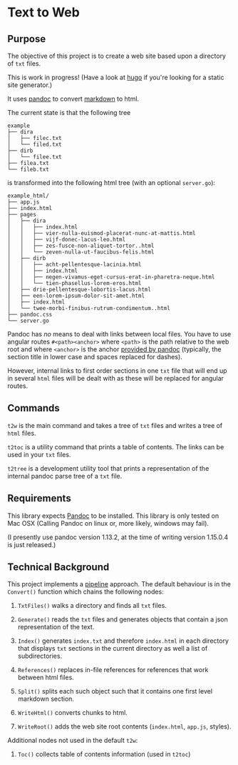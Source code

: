 Text to Web
===========

Purpose
-------

The objective of this project is to create a web site based upon a
directory of `txt` files.

This is work in progress! (Have a look at [hugo](http://gohugo.io/) if
you're looking for a static site generator.)

It uses [pandoc](http://pandoc.org/) to convert
[markdown](http://daringfireball.net/projects/markdown/) to html.

The current state is that the following tree

``` {.tree}
example
├── dira
│   ├── filec.txt
│   └── filed.txt
├── dirb
│   └── filee.txt
├── filea.txt
└── fileb.txt
```

is transformed into the following html tree (with an optional
`server.go`):

``` {.tree}
example_html/
├── app.js
├── index.html
├── pages
│   ├── dira
│   │   ├── index.html
│   │   ├── vier-nulla-euismod-placerat-nunc-at-mattis.html
│   │   ├── vijf-donec-lacus-leo.html
│   │   ├── zes-fusce-non-aliquet-tortor..html
│   │   └── zeven-nulla-ut-faucibus-felis.html
│   ├── dirb
│   │   ├── acht-pellentesque-lacinia.html
│   │   ├── index.html
│   │   ├── negen-vivamus-eget-cursus-erat-in-pharetra-neque.html
│   │   └── tien-phasellus-lorem-eros.html
│   ├── drie-pellentesque-lobortis-lacus.html
│   ├── een-lorem-ipsum-dolor-sit-amet.html
│   ├── index.html
│   └── twee-morbi-finibus-rutrum-condimentum..html
├── pandoc.css
└── server.go
```

Pandoc has *no* means to deal with links between local files. You have
to use angular routes `#<path><anchor>` where `<path>` is the path
relative to the web root and where `<anchor>` is the anchor [provided by
pandoc](http://pandoc.org/README.html#internal-links) (typically, the
section title in lower case and spaces replaced for dashes).

However, internal links to first order sections in one `txt` file that
will end up in several `html` files will be dealt with as these will be
replaced for angular routes.

Commands
--------

`t2w` is the main command and takes a tree of `txt` files and writes a
tree of `html` files.

`t2toc` is a utility command that prints a table of contents. The links
can be used in your `txt` files.

`t2tree` is a development utility tool that prints a representation of
the internal pandoc parse tree of a `txt` file.

Requirements
------------

This library expects [Pandoc](http://pandoc.org/) to be installed. This
library is only tested on Mac OSX (Calling Pandoc on linux or, more
likely, windows may fail).

(I presently use pandoc version 1.13.2, at the time of writing version
1.15.0.4 is just released.)

Technical Background
--------------------

This project implements a [pipeline](http://blog.golang.org/pipelines)
approach. The default behaviour is in the `Convert()` function which
chains the following nodes:

1.  `TxtFiles()` walks a directory and finds all `txt` files.

2.  `Generate()` reads the `txt` files and generates objects that
    contain a json representation of the text.

3.  `Index()` generates `index.txt` and therefore `index.html` in each
    directory that displays `txt` sections in the current directory as
    well a list of subdirectories.

4.  `References()` replaces in-file references for references that work
    between html files.

5.  `Split()` splits each such object such that it contains one first
    level markdown section.

6.  `WriteHtml()` converts chunks to html.

7.  `WriteRoot()` adds the web site root contents (`index.html`,
    `app.js`, styles).

Additional nodes not used in the default `t2w`:

1.  `Toc()` collects table of contents information (used in `t2toc`)
